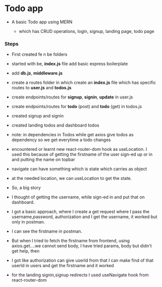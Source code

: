 # Todo app
- A basic Todo app using MERN

    - which has CRUD operations, login, signup, landing page, todo page

### Steps

- First created fe n be folders
- started with be, **index.js** file add basic express boilerplate
- add **db.js**, **middleware.js**
- create a routes folder in which create an **index.js** file which has specific routes to **user.js** and **todos.js**
- create endpoints/routes for **signup**, **signin**, **update** in user.js
- create endpoints/routes for **todo** (post) and
**todo** (get) in todos.js
- created signup and signin
- created landing todos and dashboard todos
- note: in dependencies in Todos while get axios give todos as dependency so we get everytime a todo changes
- encountered or learnt new react-router-dom hook as useLocation. I used this because of getting the firstname of the user sign-ed up or in and putting the name on topbar
- navigate can have something which is state which carries as object
- at the needed location, we can useLocation to get the state.


- So, a big story
- I thought of getting the username, while sign-ed in and put that on dashboard.
- I got a basic approach, where I create a get request where I pass the username,password, authorization and I get the username, it worked but only in postman.
- I can see the firstname in postman.
- But when I tried to fetch the firstname from frontend, using axios.get....we cannot send body, I have tried params, body but didn't get help, then
- I got like authorization can give userId from that I can make find of that userId in users and get the firstname and it worked


- for the landing signin,signup redirects I used useNavigate hook from react-router-dom
